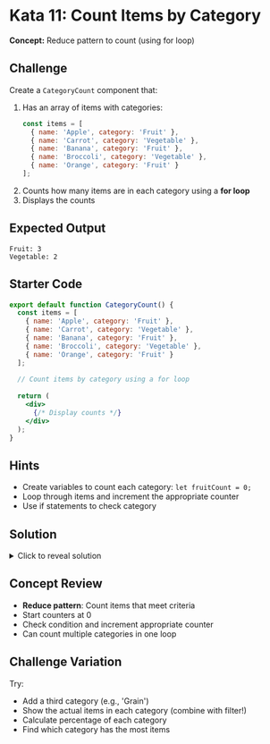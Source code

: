 # Kata 11: Count Items by Category

**Concept:** Reduce pattern to count (using for loop)

## Challenge

Create a `CategoryCount` component that:
1. Has an array of items with categories:
   ```javascript
   const items = [
     { name: 'Apple', category: 'Fruit' },
     { name: 'Carrot', category: 'Vegetable' },
     { name: 'Banana', category: 'Fruit' },
     { name: 'Broccoli', category: 'Vegetable' },
     { name: 'Orange', category: 'Fruit' }
   ];
   ```
2. Counts how many items are in each category using a **for loop**
3. Displays the counts

## Expected Output

```
Fruit: 3
Vegetable: 2
```

## Starter Code

```jsx
export default function CategoryCount() {
  const items = [
    { name: 'Apple', category: 'Fruit' },
    { name: 'Carrot', category: 'Vegetable' },
    { name: 'Banana', category: 'Fruit' },
    { name: 'Broccoli', category: 'Vegetable' },
    { name: 'Orange', category: 'Fruit' }
  ];
  
  // Count items by category using a for loop
  
  return (
    <div>
      {/* Display counts */}
    </div>
  );
}
```

## Hints

- Create variables to count each category: `let fruitCount = 0;`
- Loop through items and increment the appropriate counter
- Use if statements to check category

## Solution

<details>
<summary>Click to reveal solution</summary>

```jsx
export default function CategoryCount() {
  const items = [
    { name: 'Apple', category: 'Fruit' },
    { name: 'Carrot', category: 'Vegetable' },
    { name: 'Banana', category: 'Fruit' },
    { name: 'Broccoli', category: 'Vegetable' },
    { name: 'Orange', category: 'Fruit' }
  ];
  
  // REDUCE: Count items by category using a for loop
  let fruitCount = 0;
  let vegetableCount = 0;
  
  for (let i = 0; i < items.length; i++) {
    if (items[i].category === 'Fruit') {
      fruitCount = fruitCount + 1;
    } else if (items[i].category === 'Vegetable') {
      vegetableCount = vegetableCount + 1;
    }
  }
  
  return (
    <div>
      <p>Fruit: {fruitCount}</p>
      <p>Vegetable: {vegetableCount}</p>
    </div>
  );
}
```

</details>

## Concept Review
- **Reduce pattern**: Count items that meet criteria
- Start counters at 0
- Check condition and increment appropriate counter
- Can count multiple categories in one loop

## Challenge Variation

Try:
- Add a third category (e.g., 'Grain')
- Show the actual items in each category (combine with filter!)
- Calculate percentage of each category
- Find which category has the most items

